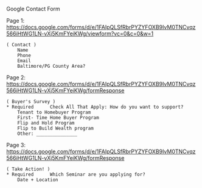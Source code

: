 Google Contact Form

Page 1:
https://docs.google.com/forms/d/e/1FAIpQLSfRbrPYZYFOXB9IvM0TNCvqz566iHtWG1LN-vXj5KmFYeiKWg/viewform?vc=0&c=0&w=1

    ( Contact )
        Name 
        Phone 
        Email
        Baltimore/PG County Area?

Page 2:
https://docs.google.com/forms/d/e/1FAIpQLSfRbrPYZYFOXB9IvM0TNCvqz566iHtWG1LN-vXj5KmFYeiKWg/formResponse

    ( Buyer's Survey )
    * Required      Check All That Apply: How do you want to support?
        Tenant to Homebuyer Program
        First- Time Home Buyer Program
        Flip and Hold Program
        Flip to Build Wealth program
        Other: _______________

Page 3: 
https://docs.google.com/forms/d/e/1FAIpQLSfRbrPYZYFOXB9IvM0TNCvqz566iHtWG1LN-vXj5KmFYeiKWg/formResponse

    ( Take Action! )
    * Required      Which Seminar are you applying for?
        Date + Location